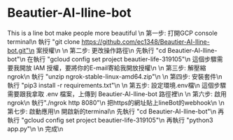 # Beautier-AI-lline-bot
This is a line bot make people more beautiful
\n
第一步: 打開GCP console terminal\n
執行 "git clone https://github.com/ec1348/Beautier-AI-lline-bot.git"\n
案授權\n
\n
第二步: 更改操作路徑\n
先執行 "cd Beautier-AI-lline-bot"\n
在執行 "gcloud config set project beautier-life-319105"\n
這個步驟需要我開放 IAM 授權，要將你的E-mail寄給我開放授權\n
\n
第三步: 解壓縮 ngrok\n
執行 "unzip ngrok-stable-linux-amd64.zip"\n
\n
第四步: 安裝套件\n
執行 "pip3 install -r requirements.txt"\n
\n
第五步: 設定環境.env檔\n
這個步驟需要跟我拿取 .env 檔案，上傳到 Beautier-AI-lline-bot 路徑裡\n
\n
第六步: 啟用ngrok\n
執行"./ngrok http 8080"\n
把https的網址貼上lineBot的webhook\n
\n
第七步: 啟動應用\n
開啟新的terminal\n
先執行 "cd Beautier-AI-lline-bot"\n
再執行 "gcloud config set project beautier-life-319105"\n
再執行 "python3 app.py"\n
\n
完成\n


